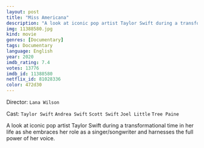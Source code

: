 ```yaml
---
layout: post
title: "Miss Americana"
description: "A look at iconic pop artist Taylor Swift during a transformational time in her life as she embraces her role as a singer/songwriter and harnesses the full power of her voice..."
img: 11388580.jpg
kind: movie
genres: [Documentary]
tags: Documentary 
language: English
year: 2020
imdb_rating: 7.4
votes: 13776
imdb_id: 11388580
netflix_id: 81028336
color: 472d30
---
```

Director: `Lana Wilson`  

Cast: `Taylor Swift` `Andrea Swift` `Scott Swift` `Joel Little` `Tree Paine` 

A look at iconic pop artist Taylor Swift during a transformational time in her life as she embraces her role as a singer/songwriter and harnesses the full power of her voice.